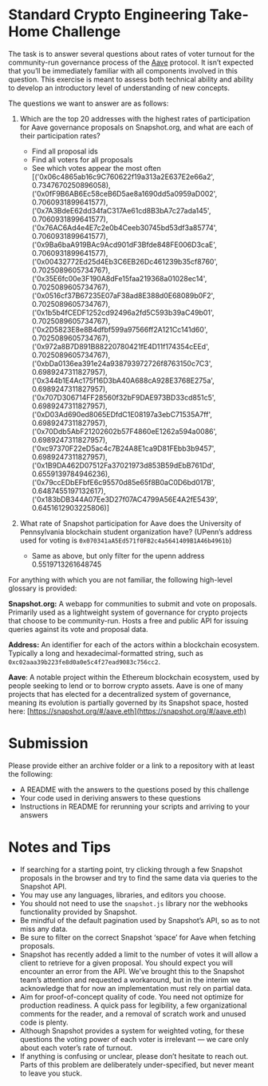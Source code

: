 # Standard Crypto Engineering Take-Home Challenge

The task is to answer several questions about rates of voter turnout for the community-run governance process of the [Aave](https://aave.com/) protocol. It isn’t expected that you’ll be immediately familiar with all components involved in this question. This exercise is meant to assess both technical ability and ability to develop an introductory level of understanding of new concepts.

The questions we want to answer are as follows:

1. Which are the top 20 addresses with the highest rates of participation for Aave governance proposals on Snapshot.org, and what are each of their participation rates?
   - Find all proposal ids
   - Find all voters for all proposals
   - See which votes appear the most often
[('0x06c4865ab16c9C760622f19a313a2E637E2e66a2', 0.7347670250896058), ('0x0fF9B6AB6Ec58ceB6D5ae8a1690dd5a0959aD002', 0.7060931899641577), ('0x7A3BdeE62dd34faC317Ae61cd8B3bA7c27ada145', 0.7060931899641577), ('0x76AC6Ad4e4E7c2e0b4Ceeb30745bd53df3a85774', 0.7060931899641577), ('0x9Ba6baA919BAc9Acd901dF3Bfde848FE006D3caE', 0.7060931899641577), ('0x00432772Ed25d4Eb3C6EB26Dc461239b35cf8760', 0.7025089605734767), ('0x35E6fc00e3F190A8dFe15faa219368a01028ec14', 0.7025089605734767), ('0x0516cf37B67235E07aF38ad8E388d0E68089b0F2', 0.7025089605734767), ('0x1b5b4fCEDF1252cd92496a2fd5C593b39aC49b01', 0.7025089605734767), ('0x2D5823E8e8B4dfbf599a97566ff2A121Cc141d60', 0.7025089605734767), ('0x972a8B7D891B88220780421fE4D11f174354cEEd', 0.7025089605734767), ('0xbDa0136ea391e24a938793972726f8763150c7C3', 0.6989247311827957), ('0x344b1E4Ac175f16D3bA40A688cA928E3768E275a', 0.6989247311827957), ('0x707D306714FF28560f32bF9DAE973BD33cd851c5', 0.6989247311827957), ('0xD03Ad690ed8065EDfdC1E08197a3ebC71535A7ff', 0.6989247311827957), ('0x70Ddb5AbF21202602b57F4860eE1262a594a0086', 0.6989247311827957), ('0xc97370F22eD5ac4c7B24A8E1ca9D81FEbb3b9457', 0.6989247311827957), ('0x1B9DA462D07512Fa37021973d853B59dEbB761Dd', 0.6559139784946236), ('0x79ccEDbEFbfE6c95570d85e65f8B0aC0D6bd017B', 0.6487455197132617), ('0x183bDB344A07Ee3D27f07AC4799A56E4A2fE5439', 0.6451612903225806)]

2. What rate of Snapshot participation for Aave does the University of Pennsylvania blockchain student organization have? (UPenn’s address used for voting is `0x070341aA5Ed571f0FB2c4a5641409B1A46b4961b`)
   - Same as above, but only filter for the upenn address
0.5519713261648745

For anything with which you are not familiar, the following high-level glossary is provided:

**Snapshot.org:** A webapp for communities to submit and vote on proposals. Primarily used as a lightweight system of governance for crypto projects that choose to be community-run. Hosts a free and public API for issuing queries against its vote and proposal data.

**Address:** An identifier for each of the actors within a blockchain ecosystem. Typically a long and hexadecimal-formatted string, such as `0xc02aaa39b223fe8d0a0e5c4f27ead9083c756cc2`.

**Aave**: A notable project within the Ethereum blockchain ecosystem, used by people seeking to lend or to borrow crypto assets. Aave is one of many projects that has elected for a decentralized system of governance, meaning its evolution is partially governed by its Snapshot space, hosted here: [https://snapshot.org/#/aave.eth](https://snapshot.org/#/aave.eth)

# Submission

Please provide either an archive folder or a link to a repository with at least the following:

- A README with the answers to the questions posed by this challenge
- Your code used in deriving answers to these questions
- Instructions in README for rerunning your scripts and arriving to your answers

# Notes and Tips

- If searching for a starting point, try clicking through a few Snapshot proposals in the browser and try to find the same data via queries to the Snapshot API.
- You may use any languages, libraries, and editors you choose.
- You should not need to use the `snapshot.js` library nor the webhooks functionality provided by Snapshot.
- Be mindful of the default pagination used by Snapshot’s API, so as to not miss any data.
- Be sure to filter on the correct Snapshot ‘space’ for Aave when fetching proposals.
- Snapshot has recently added a limit to the number of votes it will allow a client to retrieve for a given proposal. You should expect you will encounter an error from the API. We’ve brought this to the Snapshot team’s attention and requested a workaround, but in the interim we acknowledge that for now an implementation must rely on partial data.
- Aim for proof-of-concept quality of code. You need not optimize for production readiness. A quick pass for legibility, a few organizational comments for the reader, and a removal of scratch work and unused code is plenty.
- Although Snapshot provides a system for weighted voting, for these questions the voting power of each voter is irrelevant — we care only about each voter’s rate of turnout.
- If anything is confusing or unclear, please don’t hesitate to reach out. Parts of this problem are deliberately under-specified, but never meant to leave you stuck.